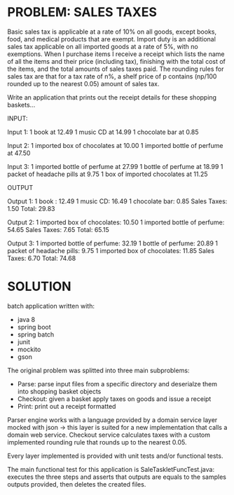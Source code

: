 # PROBLEM: SALES TAXES

Basic sales tax is applicable at a rate of 10% on all goods, except books, food, and medical products that are exempt. Import duty is an additional sales tax applicable on all imported goods at a rate of 5%, with no exemptions.
When I purchase items I receive a receipt which lists the name of all the items and their price (including tax), finishing with the total cost of the items, and the total amounts of sales taxes paid. 
The rounding rules for sales tax are that for a tax rate of n%, a shelf price of p contains (np/100 rounded up to the nearest 0.05) amount of sales tax.

Write an application that prints out the receipt details for these shopping baskets...

INPUT:

Input 1:
1 book at 12.49
1 music CD at 14.99
1 chocolate bar at 0.85

Input 2:
1 imported box of chocolates at 10.00
1 imported bottle of perfume at 47.50

Input 3:
1 imported bottle of perfume at 27.99
1 bottle of perfume at 18.99
1 packet of headache pills at 9.75
1 box of imported chocolates at 11.25

OUTPUT

Output 1:
1 book : 12.49
1 music CD: 16.49
1 chocolate bar: 0.85
Sales Taxes: 1.50
Total: 29.83

Output 2:
1 imported box of chocolates: 10.50
1 imported bottle of perfume: 54.65
Sales Taxes: 7.65
Total: 65.15

Output 3:
1 imported bottle of perfume: 32.19
1 bottle of perfume: 20.89
1 packet of headache pills: 9.75
1 imported box of chocolates: 11.85
Sales Taxes: 6.70
Total: 74.68

# SOLUTION

batch application written with:

- java 8
- spring boot
- spring batch
- junit
- mockito
- gson

The original problem was splitted into three main subproblems:

- Parse:    parse input files from a specific directory and deserialze them into shopping basket objects
- Checkout: given a basket apply taxes on goods and issue a receipt
- Print:    print out a receipt formatted

Parser engine works with a language provided by a domain service layer mocked with json -> this layer is suited for a new implementation 
that calls a domain web service.
Checkout service calculates taxes with a custom implemented rounding rule that rounds up to the nearest 0.05.


Every layer implemented is provided with unit tests and/or functional tests. 

The main functional test for this application is SaleTaskletFuncTest.java: executes the three steps and asserts that outputs are equals to 
the samples outputs provided, then deletes the created files.